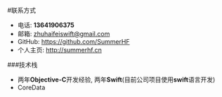 #联系方式

* 电话:	**13641906375**
* 邮箱:	zhuhaifeiswift@gmail.com
* GitHub:	https://github.com/SummerHF
* 个人主页:	http://summerhf.cn

###技术栈
* 两年**Objective-C**开发经验, 两年**Swift**(目前公司项目使用**swift**语言开发)
* CoreData


